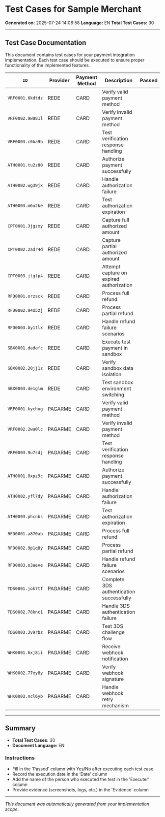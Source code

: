 # Test Cases for Sample Merchant

**Generated on:** 2025-07-24 14:06:58
**Language:** EN
**Total Test Cases:** 30

---

## Test Case Documentation

This document contains test cases for your payment integration implementation.
Each test case should be executed to ensure proper functionality of the implemented features.


| `ID` | Provider | Payment Method | Description | Passed | Date | Executer | Evidence |
|----|----------|----------------|-------------|--------|------|----------|----------|
| `VRF0001.6kdtdz` | REDE | CARD | Verify valid payment method |  |  |  |  |
| `VRF0002.9w881l` | REDE | CARD | Verify invalid payment method |  |  |  |  |
| `VRF0003.c0ba9b` | REDE | CARD | Test verification response handling |  |  |  |  |
| `ATH0001.tu2z80` | REDE | CARD | Authorize payment successfully |  |  |  |  |
| `ATH0002.wg39jx` | REDE | CARD | Handle authorization failure |  |  |  |  |
| `ATH0003.m6o2ke` | REDE | CARD | Test authorization expiration |  |  |  |  |
| `CPT0001.3jgzxy` | REDE | CARD | Capture full authorized amount |  |  |  |  |
| `CPT0002.2adr4d` | REDE | CARD | Capture partial authorized amount |  |  |  |  |
| `CPT0003.jtglp4` | REDE | CARD | Attempt capture on expired authorization |  |  |  |  |
| `RFD0001.orzsck` | REDE | CARD | Process full refund |  |  |  |  |
| `RFD0002.94o5zj` | REDE | CARD | Process partial refund |  |  |  |  |
| `RFD0003.by1tlx` | REDE | CARD | Handle refund failure scenarios |  |  |  |  |
| `SBX0001.dadafc` | REDE | CARD | Execute test payment in sandbox |  |  |  |  |
| `SBX0002.20jj1z` | REDE | CARD | Verify sandbox data isolation |  |  |  |  |
| `SBX0003.de1glm` | REDE | CARD | Test sandbox environment switching |  |  |  |  |
| `VRF0001.kychug` | PAGARME | CARD | Verify valid payment method |  |  |  |  |
| `VRF0002.2wa0lc` | PAGARME | CARD | Verify invalid payment method |  |  |  |  |
| `VRF0003.9u7sdj` | PAGARME | CARD | Test verification response handling |  |  |  |  |
| `ATH0001.0xpz9c` | PAGARME | CARD | Authorize payment successfully |  |  |  |  |
| `ATH0002.yfl7dy` | PAGARME | CARD | Handle authorization failure |  |  |  |  |
| `ATH0003.phcnbs` | PAGARME | CARD | Test authorization expiration |  |  |  |  |
| `RFD0001.a870ab` | PAGARME | CARD | Process full refund |  |  |  |  |
| `RFD0002.9p1q8y` | PAGARME | CARD | Process partial refund |  |  |  |  |
| `RFD0003.o3aeve` | PAGARME | CARD | Handle refund failure scenarios |  |  |  |  |
| `TDS0001.jok7tf` | PAGARME | CARD | Complete 3DS authentication successfully |  |  |  |  |
| `TDS0002.78knc1` | PAGARME | CARD | Handle 3DS authentication failure |  |  |  |  |
| `TDS0003.3v9rbz` | PAGARME | CARD | Test 3DS challenge flow |  |  |  |  |
| `WHK0001.6xj8ii` | PAGARME | CARD | Receive webhook notification |  |  |  |  |
| `WHK0002.77xy8y` | PAGARME | CARD | Verify webhook signature |  |  |  |  |
| `WHK0003.ncl6yb` | PAGARME | CARD | Handle webhook retry mechanism |  |  |  |  |

---

## Summary

- **Total Test Cases:** 30
- **Document Language:** EN

### Instructions
- Fill in the 'Passed' column with Yes/No after executing each test case
- Record the execution date in the 'Date' column
- Add the name of the person who executed the test in the 'Executer' column
- Provide evidence (screenshots, logs, etc.) in the 'Evidence' column

---

*This document was automatically generated from your implementation scope.*